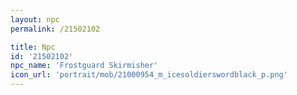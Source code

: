 ```yaml
---
layout: npc
permalink: /21502102

title: Npc
id: '21502102'
npc_name: 'Frostguard Skirmisher'
icon_url: 'portrait/mob/21000954_m_icesoldierswordblack_p.png'
---
```

